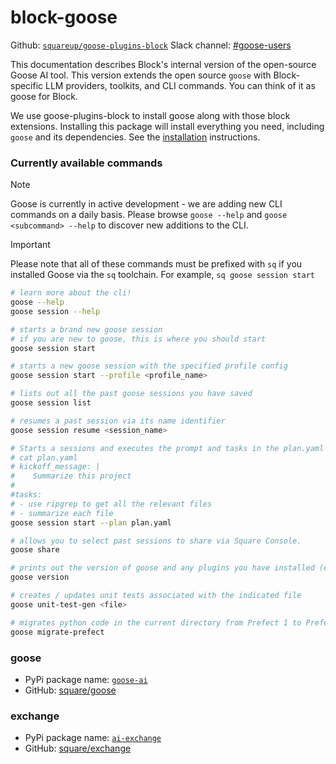 # block-goose

Github: [`squareup/goose-plugins-block`][squareup/goose-plugins-block]
Slack channel: [#goose-users](https://square.enterprise.slack.com/archives/C06PBQ52MCK)

This documentation describes Block's internal version of the open-source Goose AI tool. This version extends the open source `goose` with Block-specific LLM providers, toolkits, and  CLI commands. You can think of it as goose for Block.

We use goose-plugins-block to install goose along with those block extensions. Installing this package will install everything you need, including `goose` and its dependencies. See the [installation][install] instructions. 

### Currently available commands
> [!NOTE]
> Goose is currently in active development - we are adding new CLI commands on a daily basis. Please browse `goose --help` and `goose <subcommand> --help` to discover new additions to the CLI.

> [!IMPORTANT]
> Please note that all of these commands must be prefixed with `sq` if you installed Goose via the `sq` toolchain. For example, `sq goose session start`

```bash
# learn more about the cli!
goose --help
goose session --help

# starts a brand new goose session
# if you are new to goose, this is where you should start
goose session start

# starts a new goose session with the specified profile config
goose session start --profile <profile_name>

# lists out all the past goose sessions you have saved
goose session list

# resumes a past session via its name identifier
goose session resume <session_name>

# Starts a sessions and executes the prompt and tasks in the plan.yaml
# cat plan.yaml
# kickoff_message: |
#    Summarize this project
#
#tasks:
# - use ripgrep to get all the relevant files
# - summarize each file
goose session start --plan plan.yaml

# allows you to select past sessions to share via Square Console.
goose share

# prints out the version of goose and any plugins you have installed (e.g. goose-plugins-block)
goose version

# creates / updates unit tests associated with the indicated file
goose unit-test-gen <file>

# migrates python code in the current directory from Prefect 1 to Prefect 2
goose migrate-prefect
```

### goose
* PyPi package name: [`goose-ai`][goose-ai]
* GitHub: [square/goose]

### exchange
* PyPi package name: [`ai-exchange`][ai-exchange]
* GitHub: [square/exchange]

[goose-ai]: https://pypi.org/project/goose-ai/
[square/goose]: https://github.com/square/goose
[ai-exchange]: https://pypi.org/project/ai-exchange/
[square/exchange]: https://github.com/square/exchange
[squareup/goose-plugins-block]: https://github.com/squareup/goose-plugins-block
[install]: installation.md
